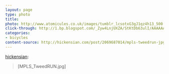 ```yaml
---
layout: page
type: photo
title: 
photo: http://www.atomicules.co.uk/images/tumblr_lcsotxG3gJ1qz4h13_500.jpg
click-through: http://1.bp.blogspot.com/_Zyw4LnjUXZA/StKtDb63ulI/AAAAAAAAAt0/a0ac9AOMcKM/s1600-h/MPLS_TweedRUN.jpg
categories: 
- bicycles
content-source: http://hickensian.com/post/2069687014/mpls-tweedrun-jpg
---
```

<p><a href="http://hickensian.com/post/2069687014/mpls-tweedrun-jpg" class="tumblr_blog">hickensian</a>:</p>

<blockquote><p>[MPLS_TweedRUN.jpg]</p></blockquote>

<p></p>
